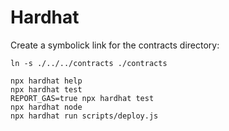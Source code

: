 # Hardhat

Create a symbolick link for the contracts directory:

```shell
ln -s ./../../contracts ./contracts
```

```shell
npx hardhat help
npx hardhat test
REPORT_GAS=true npx hardhat test
npx hardhat node
npx hardhat run scripts/deploy.js
```

